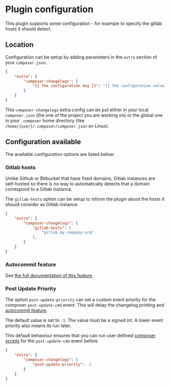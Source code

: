 # Plugin configuration

This plugin supports some configuration - for example to specify the gitlab
hosts it should detect.

## Location

Configuration can be setup by adding parameters in the `extra` section of your
`composer.json`.

```json
{
    "extra": {
        "composer-changelogs": {
            "{{ the configuration key }}": "{{ the configuration value }}",
        }
    }
}
```

This `composer-changelogs` extra config can be put either in your local
`composer.json` (the one of the project you are working on) or the global
one in your `.composer` home directory (like
`/home/{user}/.composer/composer.json` on Linux).

## Configuration available

The available configuration options are listed below:

### Gitlab hosts

Unlike Github or Bitbucket that have fixed domains, Gitlab instances are
self-hosted so there is no way to automatically detects that a domain
correspond to a Gitlab instance.

The `gitlab-hosts` option can be setup to inform the plugin about the hosts it
should consider as Gitlab instance.

```json
{
    "extra": {
        "composer-changelogs": {
            "gitlab-hosts": [
                "gitlab.my-company.org"
            ],
        }
    }
}
```

### Autocommit feature

See [the full documentation of this feature](autocommit.md).

### Post Update Priority

The option `post-update-priority` can set a custom event priority for
the composer `post-update-cmd` event. This will delay the changelog
printing and [autocommit feature](autocommit.md).

The default value is set to `-1`. The value must be a signed int.
A lower event priority also means its run later.

This default behaviour ensures that you can run user defined
[composer scripts](https://getcomposer.org/doc/articles/scripts.md#command-events)
for the `post-update-cmd` event before.

```json
{
    "extra": {
        "composer-changelogs": {
            "post-update-priority": -1
        }
    }
}
```

